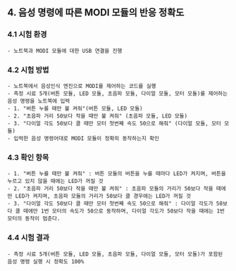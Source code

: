 ## 4. 음성 명령에 따른 MODI 모듈의 반응 정확도


### 4.1 시험 환경
    - 노트북과 MODI 모듈에 대한 USB 연결을 진행


### 4.2 시험 방법
    - 노트북에서 음성인식 엔진으로 MODI를 제어하는 코드를 실행
    - 측정 시료 5개(버튼 모듈, LED 모듈, 초음파 모듈, 다이얼 모듈, 모터 모듈)를 제어하는 음성 명령을 노트북에 입력
    - 1. "버튼 누를 때만 불 켜줘"(버튼 모듈, LED 모듈)
    - 2. "초음파 거리 50보다 작을 때만 불 켜줘" (초음파 모듈, LED 모듈)
    - 3. "다이얼 각도 50보다 클 때만 모터 첫번째 속도 50으로 해줘" (다이얼 모듈, 모터 모듈)
    - 입력한 음성 명령어대로 MODI 모듈이 정확히 동작하는지 확인    


### 4.3 확인 항목
    - 1. "버튼 누를 때만 불 켜줘" : 버튼 모듈의 버튼을 누를 때마다 LED가 켜지며, 버튼을 누르고 있지 않을 때에는 LED가 꺼질 것
    - 2. "초음파 거리 50보다 작을 때만 불 켜줘" : 초음파 모듈의 거리가 50보다 작을 때에만 LED가 켜지며, 초음파 모듈의 거리가 50보다 클 경우에는 LED가 꺼질 것
    - 3. "다이얼 각도 50보다 클 때만 모터 첫번째 속도 50으로 해줘" : 다이얼 각도가 50보다 클 때에만 1번 모터의 속도가 50으로 동작하며, 다이얼 각도가 50보다 작을 때에는 1번 모터의 동작이 멈춘다.


### 4.4 시험 결과
    - 측정 시료 5개(버튼 모듈, LED 모듈, 초음파 모듈, 다이얼 모듈, 모터 모듈)가 포함된 음성 명령 실행 시 정확도 100%